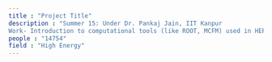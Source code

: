 ```yaml
---
title : "Project Title"
description : "Summer 15: Under Dr. Pankaj Jain, IIT Kanpur
Work- Introduction to computational tools (like ROOT, MCFM) used in HEP."
people : "14754"
field : "High Energy"
---
```

